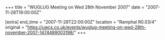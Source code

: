 +++
title = "WUGLUG Meeting on Wed 28th November 2007"
date = "2007-11-28T19:00:00Z"

[extra]
end_time = "2007-11-28T22:00:00Z"
location = "Ramphal R0.03/4"
original = "https://uwcs.co.uk/events/wuglug-meeting-on-wed-28th-november-2007-1474489003198/"
+++



